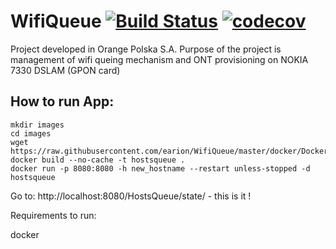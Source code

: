 # WifiQueue [![Build Status](https://travis-ci.org/earion/WifiQueue.svg?branch=master)](https://travis-ci.org/earion/WifiQueue) [![codecov](https://codecov.io/gh/earion/WifiQueue/branch/master/graph/badge.svg)](https://codecov.io/gh/earion/WifiQueue)

Project developed in Orange Polska S.A.
Purpose of the project is management of wifi queing mechanism and ONT provisioning on NOKIA 7330 DSLAM (GPON card)

## How to run App:

    mkdir images
    cd images
    wget https://raw.githubusercontent.com/earion/WifiQueue/master/docker/Dockerfile
    docker build --no-cache -t hostsqueue .
    docker run -p 8080:8080 -h new_hostname --restart unless-stopped -d hostsqueue


Go to: http://localhost:8080/HostsQueue/state/ - this is it !





Requirements to run:

docker 
